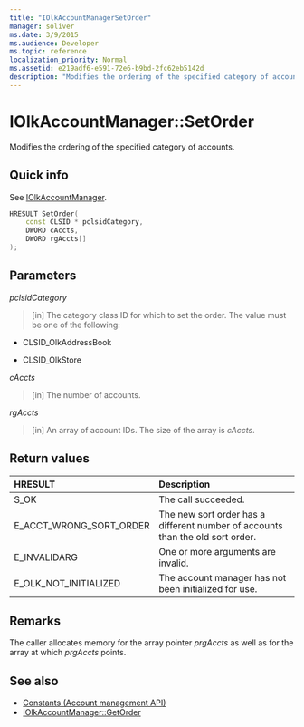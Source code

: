 ```yaml
---
title: "IOlkAccountManagerSetOrder"
manager: soliver
ms.date: 3/9/2015
ms.audience: Developer
ms.topic: reference
localization_priority: Normal
ms.assetid: e219adf6-e591-72e6-b9bd-2fc62eb5142d
description: "Modifies the ordering of the specified category of accounts."
---
```


# IOlkAccountManager::SetOrder

Modifies the ordering of the specified category of accounts.
  
## Quick info

See [IOlkAccountManager](iolkaccountmanager.md).
  
```cpp
HRESULT SetOrder(
    const CLSID * pclsidCategory,
    DWORD cAccts,
    DWORD rgAccts[]
);

```

## Parameters

_pclsidCategory_
  
> [in] The category class ID for which to set the order. The value must be one of the following:
    
   - CLSID_OlkAddressBook
    
   - CLSID_OlkStore
    
_cAccts_
  
> [in] The number of accounts.
    
_rgAccts_
  
> [in] An array of account IDs. The size of the array is  _cAccts_.
    
## Return values

|**HRESULT**|**Description**|
|:-----|:-----|
|S_OK  <br/> |The call succeeded.  <br/> |
|E_ACCT_WRONG_SORT_ORDER  <br/> |The new sort order has a different number of accounts than the old sort order.  <br/> |
|E_INVALIDARG  <br/> |One or more arguments are invalid.  <br/> |
|E_OLK_NOT_INITIALIZED  <br/> |The account manager has not been initialized for use.  <br/> |
   
## Remarks

The caller allocates memory for the array pointer  _prgAccts_ as well as for the array at which  _prgAccts_ points. 
  
## See also

- [Constants (Account management API)](constants-account-management-api.md)  
- [IOlkAccountManager::GetOrder](iolkaccountmanager-getorder.md)


